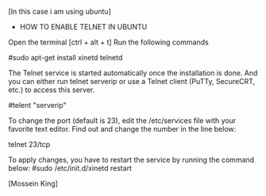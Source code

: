 [In this case i am using ubuntu]
* HOW TO ENABLE TELNET IN UBUNTU

Open the terminal [ctrl + alt + t]
Run the following commands

#sudo apt-get install xinetd telnetd

The Telnet service is started automatically once the installation is done. And you can either run telnet serverip or use a Telnet client (PuTTy, SecureCRT, etc.) to access this server.

#telent "serverip"

To change the port (default is 23), edit the /etc/services file with your favorite text editor. Find out and change the number in the line below:

telnet        23/tcp

To apply changes, you have to restart the service by running the command below:
#sudo /etc/init.d/xinetd restart 




[Mossein King]
